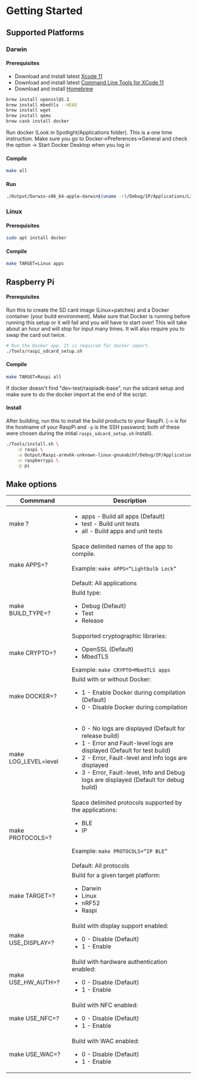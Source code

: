 # Getting Started

## Supported Platforms
### Darwin
#### Prerequisites
- Download and install latest [Xcode 11](https://developer.apple.com/download/more/)
- Download and install latest [Command Line Tools for XCode 11](https://developer.apple.com/download/more/)
- Download and install [Homebrew](https://brew.sh)

```sh
brew install openssl@1.1
brew install mbedtls --HEAD
brew install wget
brew install qemu
brew cask install docker
```

Run docker (Look in Spotlight/Applications folder). This is a one time instruction.
Make sure you go to Docker→Preferences→General and check the option → Start Docker Desktop when you log in

#### Compile
```sh
make all
```

#### Run
```sh
./Output/Darwin-x86_64-apple-darwin$(uname -r)/Debug/IP/Applications/Lightbulb.OpenSSL
```

### Linux
#### Prerequisites
```sh
sudo apt install docker
```

#### Compile
```sh
make TARGET=Linux apps
```

## Raspberry Pi
#### Prerequisites
Run this to create the SD card image (Linux+patches) and a Docker container (your build environment).
Make sure that Docker is running before running this setup or it will fail and you will have to start over!
This will take about an hour and will stop for input many times. It will also require you to swap the card out twice.
```sh
# Run the Docker app. It is required for docker import.
./Tools/raspi_sdcard_setup.sh
```

#### Compile
```sh
make TARGET=Raspi all
```
If docker doesn't find "dev-test/raspiadk-base", run the sdcard setup and make sure to do the docker import at the end of the script.

#### Install
After building, run this to install the build products to your RaspPi. (`-n` is for the hostname of your RaspPi and `-p`
is the SSH password; both of these were chosen during the initial `raspi_sdcard_setup.sh` install).
```sh
./Tools/install.sh \
    -d raspi \
    -a Output/Raspi-armv6k-unknown-linux-gnueabihf/Debug/IP/Applications/Lightbulb.OpenSSL \
    -n raspberrypi \
    -p pi
```

## Make options
Commmand                         | Description
-------------------------------- | -------------------------------------------------------------------
make ? | <ul><li>apps - Build all apps (Default)</li></li><li>test - Build unit tests</li><li>all - Build apps and unit tests</li></ul>
make APPS=? | Space delimited names of the app to compile. <br><br>Example: `make APPS=“Lightbulb Lock”`<br><br> Default: All applications
make BUILD_TYPE=? | Build type: <br><ul><li>Debug (Default)</li><li>Test</li><li>Release</li></ul>
make CRYPTO=? | Supported cryptographic libraries: <br><ul><li>OpenSSL (Default)</li><li>MbedTLS</li></ul>Example: `make CRYPTO=MbedTLS apps`
make DOCKER=? | Build with or without Docker: <br><ul><li>1 - Enable Docker during compilation (Default)</li><li>0 - Disable Docker during compilation</li></ul>
make LOG_LEVEL=level | <ul><li>0 - No logs are displayed (Default for release build)</li><li>1	- Error and Fault-level logs are displayed (Default for test build)</li><li>2 - Error, Fault-level and Info logs are displayed</li><li>3 - Error, Fault-level, Info and Debug logs are displayed (Default for debug build)</li></ul>
make PROTOCOLS=? | Space delimited protocols supported by the applications: <br><ul><li>BLE</li><li>IP</li></ul><br>Example: `make PROTOCOLS=“IP BLE”`<br><br>Default: All protocols
make TARGET=? | Build for a given target platform:<br><ul><li>Darwin</li><li>Linux</li><li>nRF52</li></li><li>Raspi</li></ul>
make USE_DISPLAY=? | Build with display support enabled:<br><ul><li>0 - Disable (Default)</li><li>1 - Enable</li></ul>
make USE_HW_AUTH=? | Build with hardware authentication enabled: <br><ul><li>0 - Disable (Default)</li><li>1 - Enable</li></ul>
make USE_NFC=? | Build with NFC enabled:<br><ul><li>0 - Disable (Default)</li><li>1 - Enable</li></ul>
make USE_WAC=? | Build with WAC enabled:<br><ul><li>0 - Disable (Default)</li><li>1 - Enable</li></ul>
